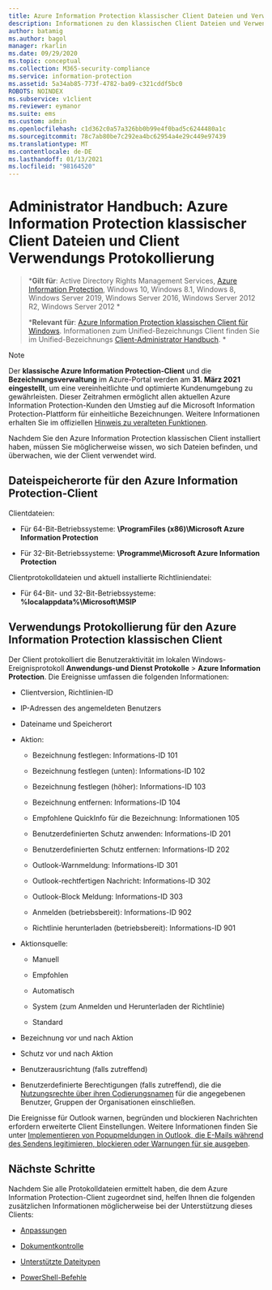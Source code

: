 ```yaml
---
title: Azure Information Protection klassischer Client Dateien und Verwendungs Protokollierung
description: Informationen zu den klassischen Client Dateien und Verwendungs Protokollierung für den Azure Information Protection klassischen Client für Windows.
author: batamig
ms.author: bagol
manager: rkarlin
ms.date: 09/29/2020
ms.topic: conceptual
ms.collection: M365-security-compliance
ms.service: information-protection
ms.assetid: 5a34ab85-773f-4782-ba09-c321cddf5bc0
ROBOTS: NOINDEX
ms.subservice: v1client
ms.reviewer: eymanor
ms.suite: ems
ms.custom: admin
ms.openlocfilehash: c1d362c0a57a326bb0b99e4f0bad5c6244480a1c
ms.sourcegitcommit: 78c7ab80be7c292ea4bc62954a4e29c449e97439
ms.translationtype: MT
ms.contentlocale: de-DE
ms.lasthandoff: 01/13/2021
ms.locfileid: "98164520"
---
```

# <a name="admin-guide-azure-information-protection-classic-client-files-and-client-usage-logging"></a>Administrator Handbuch: Azure Information Protection klassischer Client Dateien und Client Verwendungs Protokollierung

>***Gilt für**: Active Directory Rights Management Services, [Azure Information Protection](https://azure.microsoft.com/pricing/details/information-protection), Windows 10, Windows 8.1, Windows 8, Windows Server 2019, Windows Server 2016, Windows Server 2012 R2, Windows Server 2012 *
>
>***Relevant für**: [Azure Information Protection klassischen Client für Windows](../faqs.md#whats-the-difference-between-the-azure-information-protection-classic-and-unified-labeling-clients). Informationen zum Unified-Bezeichnungs Client finden Sie im Unified-Bezeichnungs [Client-Administrator Handbuch](clientv2-admin-guide-files-and-logging.md). *

> [!NOTE] 
> Der **klassische Azure Information Protection-Client** und die **Bezeichnungsverwaltung** im Azure-Portal werden am **31. März 2021** **eingestellt**, um eine vereinheitlichte und optimierte Kundenumgebung zu gewährleisten. Dieser Zeitrahmen ermöglicht allen aktuellen Azure Information Protection-Kunden den Umstieg auf die Microsoft Information Protection-Plattform für einheitliche Bezeichnungen. Weitere Informationen erhalten Sie im offiziellen [Hinweis zu veralteten Funktionen](https://aka.ms/aipclassicsunset).

Nachdem Sie den Azure Information Protection klassischen Client installiert haben, müssen Sie möglicherweise wissen, wo sich Dateien befinden, und überwachen, wie der Client verwendet wird.

## <a name="file-locations-for-the-azure-information-protection-client"></a>Dateispeicherorte für den Azure Information Protection-Client

Clientdateien:    

- Für 64-Bit-Betriebssysteme: **\ProgramFiles (x86)\Microsoft Azure Information Protection**

- Für 32-Bit-Betriebssysteme: **\Programme\Microsoft Azure Information Protection**

Clientprotokolldateien und aktuell installierte Richtliniendatei:

- Für 64-Bit- und 32-Bit-Betriebssysteme: **%localappdata%\Microsoft\MSIP**

## <a name="usage-logging-for-the-azure-information-protection-classic-client"></a>Verwendungs Protokollierung für den Azure Information Protection klassischen Client

Der Client protokolliert die Benutzeraktivität im lokalen Windows-Ereignisprotokoll **Anwendungs-und Dienst Protokolle**  >  **Azure Information Protection**. Die Ereignisse umfassen die folgenden Informationen:

- Clientversion, Richtlinien-ID

- IP-Adressen des angemeldeten Benutzers

- Dateiname und Speicherort

- Aktion:

    - Bezeichnung festlegen: Informations-ID 101
    
    - Bezeichnung festlegen (unten): Informations-ID 102
    
    - Bezeichnung festlegen (höher): Informations-ID 103
    
    - Bezeichnung entfernen: Informations-ID 104
    
    - Empfohlene QuickInfo für die Bezeichnung: Informationen 105
    
    - Benutzerdefinierten Schutz anwenden: Informations-ID 201
    
    - Benutzerdefinierten Schutz entfernen: Informations-ID 202
    
    - Outlook-Warnmeldung: Informations-ID 301
    
    - Outlook-rechtfertigen Nachricht: Informations-ID 302
    
    - Outlook-Block Meldung: Informations-ID 303
    
    - Anmelden (betriebsbereit): Informations-ID 902
    
    - Richtlinie herunterladen (betriebsbereit): Informations-ID 901
    
- Aktionsquelle:
    
    - Manuell 
    
    - Empfohlen
    
    - Automatisch  
    
    - System (zum Anmelden und Herunterladen der Richtlinie)
    
    - Standard
    
- Bezeichnung vor und nach Aktion 
    
- Schutz vor und nach Aktion
    
- Benutzerausrichtung (falls zutreffend)

- Benutzerdefinierte Berechtigungen (falls zutreffend), die die [Nutzungsrechte über ihren Codierungsnamen](../configure-usage-rights.md#usage-rights-and-descriptions) für die angegebenen Benutzer, Gruppen der Organisationen einschließen.

Die Ereignisse für Outlook warnen, begründen und blockieren Nachrichten erfordern erweiterte Client Einstellungen. Weitere Informationen finden Sie unter [Implementieren von Popupmeldungen in Outlook, die E-Mails während des Sendens legitimieren, blockieren oder Warnungen für sie ausgeben](client-admin-guide-customizations.md#implement-pop-up-messages-in-outlook-that-warn-justify-or-block-emails-being-sent).


## <a name="next-steps"></a>Nächste Schritte
Nachdem Sie alle Protokolldateien ermittelt haben, die dem Azure Information Protection-Client zugeordnet sind, helfen Ihnen die folgenden zusätzlichen Informationen möglicherweise bei der Unterstützung dieses Clients:

- [Anpassungen](client-admin-guide-customizations.md)

- [Dokumentkontrolle](client-admin-guide-document-tracking.md)

- [Unterstützte Dateitypen](client-admin-guide-file-types.md)

- [PowerShell-Befehle](client-admin-guide-powershell.md)


